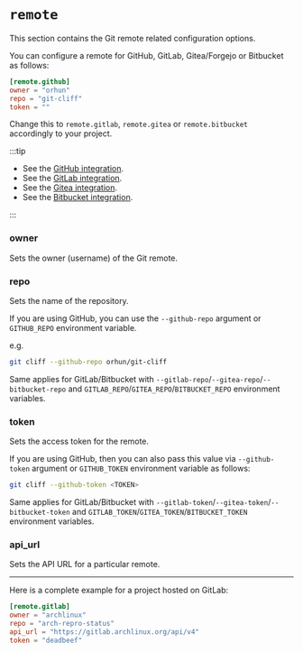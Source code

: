 # `remote`

This section contains the Git remote related configuration options.

You can configure a remote for GitHub, GitLab, Gitea/Forgejo or Bitbucket as follows:

```toml
[remote.github]
owner = "orhun"
repo = "git-cliff"
token = ""
```

Change this to `remote.gitlab`, `remote.gitea` or `remote.bitbucket` accordingly to your project.

:::tip

- See the [GitHub integration](/docs/integration/github).
- See the [GitLab integration](/docs/integration/gitlab).
- See the [Gitea integration](/docs/integration/gitea).
- See the [Bitbucket integration](/docs/integration/bitbucket).

:::

### owner

Sets the owner (username) of the Git remote.

### repo

Sets the name of the repository.

If you are using GitHub, you can use the `--github-repo` argument or `GITHUB_REPO` environment variable.

e.g.

```bash
git cliff --github-repo orhun/git-cliff
```

Same applies for GitLab/Bitbucket with `--gitlab-repo`/`--gitea-repo`/`--bitbucket-repo` and `GITLAB_REPO`/`GITEA_REPO`/`BITBUCKET_REPO` environment variables.

### token

Sets the access token for the remote.

If you are using GitHub, then you can also pass this value via `--github-token` argument or `GITHUB_TOKEN` environment variable as follows:

```bash
git cliff --github-token <TOKEN>
```

Same applies for GitLab/Bitbucket with `--gitlab-token`/`--gitea-token`/`--bitbucket-token` and `GITLAB_TOKEN`/`GITEA_TOKEN`/`BITBUCKET_TOKEN` environment variables.

### api_url

Sets the API URL for a particular remote.

---

Here is a complete example for a project hosted on GitLab:

```toml
[remote.gitlab]
owner = "archlinux"
repo = "arch-repro-status"
api_url = "https://gitlab.archlinux.org/api/v4"
token = "deadbeef"
```
